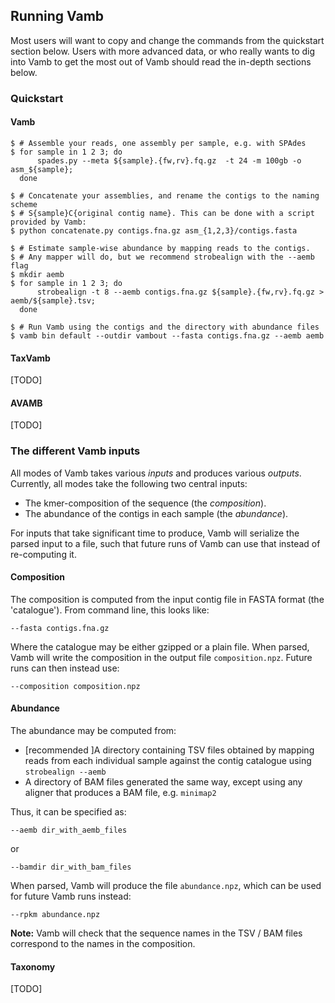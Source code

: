 ## Running Vamb
Most users will want to copy and change the commands from the quickstart section below.
Users with more advanced data, or who really wants to dig into Vamb to get the most out of Vamb should read the in-depth sections below.

### Quickstart
#### Vamb
```shell
$ # Assemble your reads, one assembly per sample, e.g. with SPAdes
$ for sample in 1 2 3; do
      spades.py --meta ${sample}.{fw,rv}.fq.gz  -t 24 -m 100gb -o asm_${sample};
  done    

$ # Concatenate your assemblies, and rename the contigs to the naming scheme
$ # S{sample}C{original contig name}. This can be done with a script provided by Vamb:
$ python concatenate.py contigs.fna.gz asm_{1,2,3}/contigs.fasta

$ # Estimate sample-wise abundance by mapping reads to the contigs.
$ # Any mapper will do, but we recommend strobealign with the --aemb flag
$ mkdir aemb
$ for sample in 1 2 3; do
      strobealign -t 8 --aemb contigs.fna.gz ${sample}.{fw,rv}.fq.gz > aemb/${sample}.tsv;
  done

$ # Run Vamb using the contigs and the directory with abundance files
$ vamb bin default --outdir vambout --fasta contigs.fna.gz --aemb aemb
```

#### TaxVamb
[TODO]

#### AVAMB
[TODO]

### The different Vamb inputs
All modes of Vamb takes various _inputs_ and produces various _outputs_.
Currently, all modes take the following two central inputs:

* The kmer-composition of the sequence (the _composition_).
* The abundance of the contigs in each sample (the _abundance_).

For inputs that take significant time to produce, Vamb will serialize the parsed input to a file, such that future runs of Vamb can use that instead of re-computing it.

#### Composition
The composition is computed from the input contig file in FASTA format (the 'catalogue').
From command line, this looks like:

```
--fasta contigs.fna.gz
```

Where the catalogue may be either gzipped or a plain file.
When parsed, Vamb will write the composition in the output file `composition.npz`.
Future runs can then instead use:

```
--composition composition.npz
```

#### Abundance
The abundance may be computed from:
* [recommended ]A directory containing TSV files obtained by mapping reads from
  each individual sample against the contig catalogue using `strobealign --aemb`
* A directory of BAM files generated the same way, except using any aligner that
  produces a BAM file, e.g. `minimap2`

Thus, it can be specified as:
```
--aemb dir_with_aemb_files
```
or
```
--bamdir dir_with_bam_files
```

When parsed, Vamb will produce the file `abundance.npz`, which can be used for future
Vamb runs instead:
```
--rpkm abundance.npz
```

__Note:__ Vamb will check that the sequence names in the TSV / BAM files correspond
to the names in the composition.

#### Taxonomy
[TODO]
